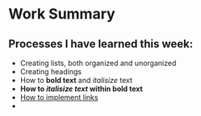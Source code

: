 # Work Summary

## Processes I have learned this week:
  - Creating lists, both organized and unorganized
  - Creating headings
  - How to **bold text** and *italisize* text
  - **How to *italisize text* within bold text**
  - [How to implement links]()
  - 
